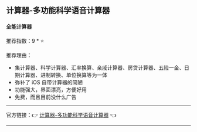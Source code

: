 ## 计算器-多功能科学语音计算器

#### 全能计算器

推荐指数：9 * ⭐

推荐理由：

- 集计算器、科学计算器、汇率换算、亲戚计算器、房贷计算器、五险一金、日期计算器、进制转换、单位换算等为一体
- 弥补了 iOS 自带计算器的简陋
- 功能强大，界面漂亮，方便好用
- 免费，而且目前没什么广告

---


官方链接：👉 [计算器-多功能科学语音计算器](
https://apps.apple.com/cn/app/%E8%AE%A1%E7%AE%97%E5%99%A8-%E5%A4%9A%E5%8A%9F%E8%83%BD%E7%A7%91%E5%AD%A6%E8%AF%AD%E9%9F%B3%E8%AE%A1%E7%AE%97%E5%99%A8/id1265739545
) 👈



---
























